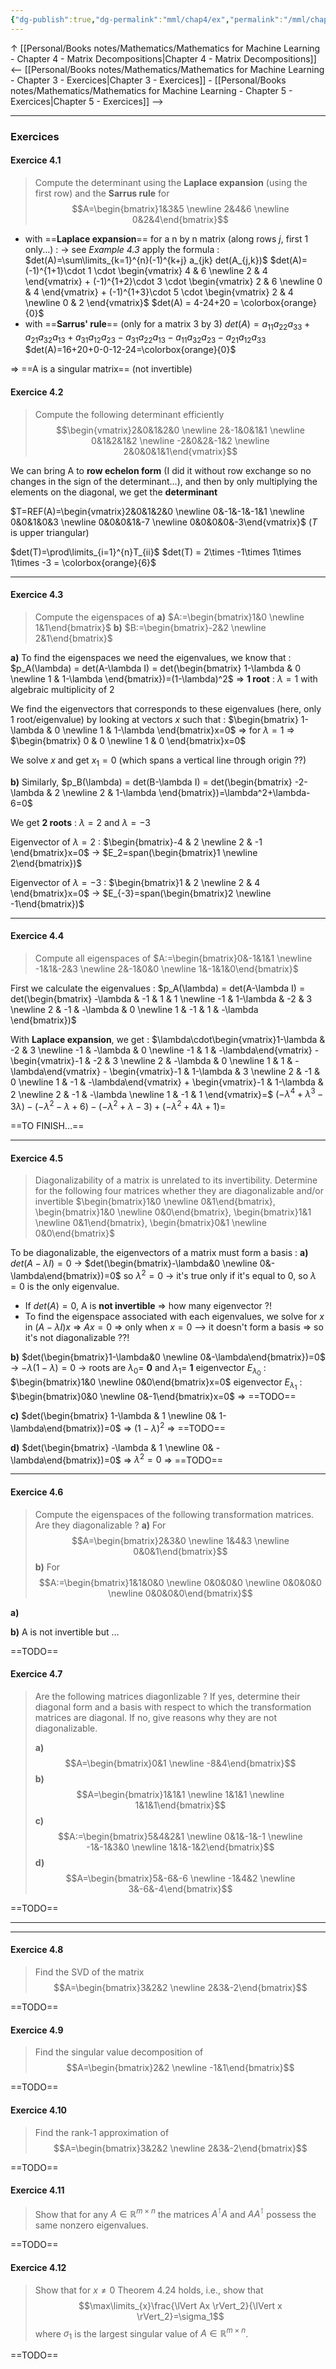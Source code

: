```yaml
---
{"dg-publish":true,"dg-permalink":"mml/chap4/ex","permalink":"/mml/chap4/ex/"}
---
```


↑ [[Personal/Books notes/Mathematics/Mathematics for Machine Learning - Chapter 4 - Matrix Decompositions|Chapter 4 - Matrix Decompositions]]
<-- [[Personal/Books notes/Mathematics/Mathematics for Machine Learning - Chapter 3 - Exercices|Chapter 3 - Exercices]] - [[Personal/Books notes/Mathematics/Mathematics for Machine Learning - Chapter 5 - Exercices|Chapter 5 - Exercices]] -->

---
### Exercices
#### Exercice 4.1
> Compute the determinant using the **Laplace expansion** (using the first row) and the **Sarrus rule** for
> $$A=\begin{bmatrix}1&3&5 \newline 2&4&6 \newline 0&2&4\end{bmatrix}$$

- with ==**Laplace expansion**== for a n by n matrix (along rows $j$, first 1 only...) :
-> see *Example 4.3*
apply the formula : $det(A)=\sum\limits_{k=1}^{n}(-1)^{k+j} a_{jk} det(A_{j,k})$
$det(A)=(-1)^{1+1}\cdot 1 \cdot \begin{vmatrix} 4 & 6  \newline  2 & 4 \end{vmatrix} + (-1)^{1+2}\cdot 3 \cdot \begin{vmatrix} 2 & 6  \newline  0 & 4 \end{vmatrix} + (-1)^{1+3}\cdot 5 \cdot \begin{vmatrix} 2 & 4  \newline  0 & 2 \end{vmatrix}$
$det(A) = 4-24+20 = \colorbox{orange}{0}$
- with ==**Sarrus' rule**== (only for a matrix 3 by 3)
$det(A)=a_{11}a_{22}a_{33}+a_{21}a_{32}a_{13}+a_{31}a_{12}a_{23}-a_{31}a_{22}a_{13}-a_{11}a_{32}a_{23}-a_{21}a_{12}a_{33}$
$det(A)=16+20+0-0-12-24=\colorbox{orange}{0}$

=> ==A is a singular matrix== (not invertible)

#### Exercice 4.2
 > Compute the following determinant efficiently
 > $$\begin{vmatrix}2&0&1&2&0 \newline 2&-1&0&1&1 \newline 0&1&2&1&2 \newline -2&0&2&-1&2 \newline 2&0&0&1&1\end{vmatrix}$$

We can bring A to **row echelon form** (I did it without row exchange so no changes in the sign of the determinant...), and then by only multiplying the elements on the diagonal, we get the **determinant**

$T=REF(A)=\begin{vmatrix}2&0&1&2&0 \newline 0&-1&-1&-1&1 \newline 0&0&1&0&3 \newline 0&0&0&1&-7 \newline 0&0&0&0&-3\end{vmatrix}$ ($T$ is upper triangular)

$det(T)=\prod\limits_{i=1}^{n}T_{ii}$
$det(T) = 2\times -1\times 1\times 1\times -3 = \colorbox{orange}{6}$

---
#### Exercice 4.3
> Compute the eigenspaces of
> **a)** $A:=\begin{bmatrix}1&0 \newline 1&1\end{bmatrix}$
> **b)** $B:=\begin{bmatrix}-2&2 \newline 2&1\end{bmatrix}$

**a)** To find the eigenspaces we need the eigenvalues, we know that :
$p_A(\lambda) = det(A-\lambda I) = det(\begin{bmatrix} 1-\lambda & 0  \newline  1 & 1-\lambda \end{bmatrix})=(1-\lambda)^2$
=> **1 root** : $\lambda=1$ with algebraic multiplicity of $2$

We find the eigenvectors that corresponds to these eigenvalues (here, only 1 root/eigenvalue) by looking at vectors $x$ such that :
$\begin{bmatrix} 1-\lambda & 0  \newline  1 & 1-\lambda \end{bmatrix}x=0$ => for $\lambda=1$ => $\begin{bmatrix} 0 & 0  \newline  1 & 0 \end{bmatrix}x=0$

We solve $x$ and get $x_1=0$ (which spans a vertical line through origin ??)

**b)** Similarly,
$p_B(\lambda) = det(B-\lambda I) = det(\begin{bmatrix} -2-\lambda & 2  \newline  2 & 1-\lambda \end{bmatrix})=\lambda^2+\lambda-6=0$

We get **2 roots** : $\lambda=2$ and $\lambda=-3$

Eigenvector of $\lambda=2$ : $\begin{bmatrix}-4 & 2  \newline  2 & -1 \end{bmatrix}x=0$
-> $E_2=span(\begin{bmatrix}1 \newline 2\end{bmatrix})$

Eigenvector of $\lambda=-3$ : $\begin{bmatrix}1 & 2  \newline  2 & 4 \end{bmatrix}x=0$
-> $E_{-3}=span(\begin{bmatrix}2 \newline -1\end{bmatrix})$

---
#### Exercice 4.4
> Compute all eigenspaces of 
> $A:=\begin{bmatrix}0&-1&1&1 \newline -1&1&-2&3 \newline 2&-1&0&0 \newline 1&-1&1&0\end{bmatrix}$

First we calculate the eigenvalues :
$p_A(\lambda) = det(A-\lambda I) = det(\begin{bmatrix} -\lambda & -1 & 1 & 1  \newline  -1 & 1-\lambda & -2 & 3  \newline  2 & -1 & -\lambda & 0  \newline  1 & -1 & 1 & -\lambda \end{bmatrix})$

With **Laplace expansion**, we get :
$\lambda\cdot\begin{vmatrix}1-\lambda & -2 & 3  \newline  -1 & -\lambda & 0  \newline  -1 & 1 & -\lambda\end{vmatrix} - \begin{vmatrix}-1 & -2 & 3  \newline  2 & -\lambda & 0  \newline  1 & 1 & -\lambda\end{vmatrix} - \begin{vmatrix}-1 & 1-\lambda & 3  \newline  2 & -1 & 0  \newline  1 & -1 & -\lambda\end{vmatrix} + \begin{vmatrix}-1 & 1-\lambda & 2  \newline  2 & -1 & -\lambda  \newline  1 & -1 & 1 \end{vmatrix}=$
$(-\lambda^4+\lambda^3-3\lambda) - (-\lambda^2 - \lambda + 6) - (-\lambda^2 + \lambda - 3) + (-\lambda^2+4\lambda+1) =$

==TO FINISH...==

---
#### Exercice 4.5
> Diagonalizability of a matrix is unrelated to its invertibility. Determine for the following four matrices whether they are diagonalizable and/or invertible
> $\begin{bmatrix}1&0 \newline 0&1\end{bmatrix}, \begin{bmatrix}1&0 \newline 0&0\end{bmatrix}, \begin{bmatrix}1&1 \newline 0&1\end{bmatrix}, \begin{bmatrix}0&1 \newline 0&0\end{bmatrix}$

To be diagonalizable, the eigenvectors of a matrix must form a basis :
**a)** $det(A-\lambda I)=0$ -> $det(\begin{bmatrix}-\lambda&0 \newline 0&-\lambda\end{bmatrix})=0$ so $\lambda^2=0$ -> it's true only if it's equal to 0, so $\lambda=0$ is the only eigenvalue.
- If $det(A)=0$, A is **not invertible**
=> how many eigenvector ?!
- To find the eigenspace associated with each eigenvalues, we solve for $x$ in $(A-\lambda I)x$
=> $Ax=0$ => only when $x=0$
--> it doesn't form a basis => so it's not diagonalizable ??!

**b)** $det(\begin{bmatrix}1-\lambda&0 \newline 0&-\lambda\end{bmatrix})=0$ -> $-\lambda(1-\lambda)=0$ -> roots are $\lambda_0=$ **0** and $\lambda_1=$ **1**
eigenvector $E_{\lambda_0}$ : $\begin{bmatrix}1&0 \newline 0&0\end{bmatrix}x=0$
eigenvector $E_{\lambda_1}$ : $\begin{bmatrix}0&0 \newline 0&-1\end{bmatrix}x=0$
=> ==TODO==

**c)** $det(\begin{bmatrix} 1-\lambda & 1 \newline 0& 1-\lambda\end{bmatrix})=0$ => $(1-\lambda)^2$
=> ==TODO==

**d)** $det(\begin{bmatrix} -\lambda & 1 \newline 0& -\lambda\end{bmatrix})=0$ => $\lambda^2=0$
=> ==TODO==

---
#### Exercice 4.6
> Compute the eigenspaces of the following transformation matrices. Are they diagonalizable ?
> **a)** For
> $$A=\begin{bmatrix}2&3&0 \newline 1&4&3 \newline 0&0&1\end{bmatrix}$$
> **b)** For
> $$A:=\begin{bmatrix}1&1&0&0 \newline 0&0&0&0 \newline 0&0&0&0 \newline 0&0&0&0\end{bmatrix}$$

**a)** 

**b)** A is not invertible but ...

==TODO==

#### Exercice 4.7
> Are the following matrices diagonlizable ? If yes, determine their diagonal form and a basis with respect to which the transformation matrices are diagonal. If no, give reasons why they are not diagonalizable.
> 
> **a)**
> $$A=\begin{bmatrix}0&1 \newline -8&4\end{bmatrix}$$
> **b)**
> $$A=\begin{bmatrix}1&1&1 \newline 1&1&1 \newline 1&1&1\end{bmatrix}$$
> **c)**
> $$A:=\begin{bmatrix}5&4&2&1 \newline 0&1&-1&-1 \newline -1&-1&3&0 \newline 1&1&-1&2\end{bmatrix}$$
> **d)**
> $$A=\begin{bmatrix}5&-6&-6 \newline -1&4&2 \newline 3&-6&-4\end{bmatrix}$$

==TODO==



---
---

#### Exercice 4.8
> Find the SVD of the matrix
> $$A=\begin{bmatrix}3&2&2 \newline 2&3&-2\end{bmatrix}$$

==TODO==

#### Exercice 4.9
> Find the singular value decomposition of
> $$A=\begin{bmatrix}2&2 \newline -1&1\end{bmatrix}$$

==TODO==

#### Exercice 4.10
> Find the rank-1 approximation of
> $$A=\begin{bmatrix}3&2&2 \newline 2&3&-2\end{bmatrix}$$

==TODO==

#### Exercice 4.11
> Show that for any $A \in \mathbb{R}^{m\times n}$ the matrices $A^\intercal A$ and $AA^\intercal$ possess the same nonzero eigenvalues.

==TODO==

#### Exercice 4.12
> Show that for $x\neq 0$ Theorem 4.24 holds, i.e., show that
> $$\max\limits_{x}\frac{\lVert Ax \rVert_2}{\lVert x \rVert_2}=\sigma_1$$
> where $\sigma_1$ is the largest singular value of $A \in \mathbb{R}^{m\times n}$.

==TODO==
